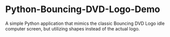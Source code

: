 # Python-Bouncing-DVD-Logo-Demo
A simple Python application that mimics the classic Bouncing DVD Logo idle computer screen, but utilizing shapes instead of the actual logo.
